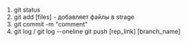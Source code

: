 1. git status
2. git add [files] - добавляет файлы в strage
3. git commit -m "comment"
4. git log / git log --oneline
git push [rep_link] [branch_name]